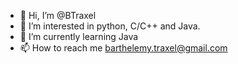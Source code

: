 - 👋 Hi, I’m @BTraxel
- 👀 I’m interested in python, C/C++ and Java.
- 🌱 I’m currently learning Java
- 📫 How to reach me barthelemy.traxel@gmail.com


